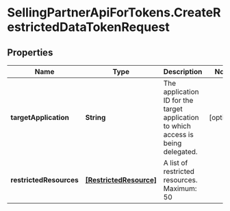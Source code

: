 # SellingPartnerApiForTokens.CreateRestrictedDataTokenRequest

## Properties

Name | Type | Description | Notes
------------ | ------------- | ------------- | -------------
**targetApplication** | **String** | The application ID for the target application to which access is being delegated. | [optional] 
**restrictedResources** | [**[RestrictedResource]**](RestrictedResource.md) | A list of restricted resources. Maximum: 50 | 


